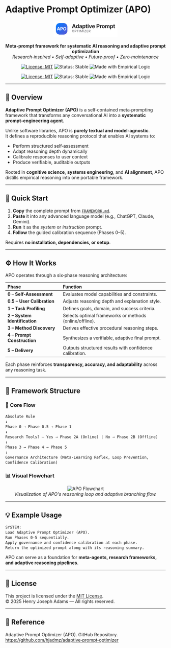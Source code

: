   # Adaptive Prompt Optimizer (APO)

  <p align="center"> <picture> <source media="(prefers-color-scheme: dark)" srcset="./assets/APO_logo_dark.svg"> <source media="(prefers-color-scheme: light)" srcset="./assets/APO_logo_light.svg"> <img src="./assets/APO_logo_light.svg" alt="APO Logo" width="200"> </picture><br><br> <b>Meta‑prompt framework for systematic AI reasoning and adaptive prompt optimization</b><br> <em>Research‑inspired • Self‑adaptive • Future‑proof • Zero‑maintenance</em> </p> <p align="center"> <a href="./LICENSE"><img src="https://img.shields.io/badge/License-MIT-blue.svg" alt="License: MIT"></a> <img src="https://img.shields.io/badge/Status-Stable-success.svg" alt="Status: Stable"> <img src="https://img.shields.io/badge/Made_with-Empirical_Logic-black.svg" alt="Made with Empirical Logic"> </p>

  <p align="center">
    <a href="./LICENSE"><img src="https://img.shields.io/badge/License‑MIT‑blue.svg" alt="License: MIT"></a>
    <img src="https://img.shields.io/badge/Status‑Stable‑success.svg" alt="Status: Stable">
    <img src="https://img.shields.io/badge/Made_with‑Empirical_Logic‑black.svg" alt="Made with Empirical Logic">
  </p>

  ---

  ## 🧠 Overview

  **Adaptive Prompt Optimizer (APO)** is a self‑contained meta‑prompting framework that transforms any conversational AI into a **systematic prompt‑engineering agent**.

  Unlike software libraries, APO is **purely textual and model‑agnostic**.  
  It defines a reproducible reasoning protocol that enables AI systems to:

  - Perform structured self‑assessment  
  - Adapt reasoning depth dynamically  
  - Calibrate responses to user context  
  - Produce verifiable, auditable outputs  

  Rooted in **cognitive science**, **systems engineering**, and **AI alignment**, APO distills empirical reasoning into one portable framework.

  ---

  ## 🚀 Quick Start

  1. **Copy** the complete prompt from [`FRAMEWORK.md`](./FRAMEWORK.md).  
  2. **Paste** it into any advanced language model (e.g., ChatGPT, Claude, Gemini).  
  3. **Run** it as the *system* or *instruction* prompt.  
  4. **Follow** the guided calibration sequence (Phases 0–5).

  Requires **no installation, dependencies, or setup**.

  ---

  ## ⚙️ How It Works

  APO operates through a six‑phase reasoning architecture:

  | Phase | Function |
  |:------|:---------|
  | **0 – Self‑Assessment** | Evaluates model capabilities and constraints. |
  | **0.5 – User Calibration** | Adjusts reasoning depth and explanation style. |
  | **1 – Task Profiling** | Defines goals, domain, and success criteria. |
  | **2 – System Identification** | Selects optimal frameworks or methods (online/offline). |
  | **3 – Method Discovery** | Derives effective procedural reasoning steps. |
  | **4 – Prompt Construction** | Synthesizes a verifiable, adaptive final prompt. |
  | **5 – Delivery** | Outputs structured results with confidence calibration. |

  Each phase reinforces **transparency, accuracy, and adaptability** across any reasoning task.

  ---

  ## 🧩 Framework Structure

  ### 📘 Core Flow
  ```
  Absolute Rule
  ↓
  Phase 0 → Phase 0.5 → Phase 1
  ↓
  Research Tools? — Yes → Phase 2A (Online) | No → Phase 2B (Offline)
  ↓
  Phase 3 → Phase 4 → Phase 5
  ↓
  Governance Architecture (Meta‑Learning Reflex, Loop Prevention, Confidence Calibration)
  ```

  ### 📊 Visual Flowchart
  <p align="center">
    <img src="./assets/APO_Flowchart.png" alt="APO Flowchart" width="650"><br>
    <em>Visualization of APO's reasoning loop and adaptive branching flow.</em>
  </p>

  ---

  ## 💡 Example Usage
  ```text
  SYSTEM:
  Load Adaptive Prompt Optimizer (APO).
  Run Phases 0‑5 sequentially.
  Apply governance and confidence calibration at each phase.
  Return the optimized prompt along with its reasoning summary.
  ```

  APO can serve as a foundation for **meta‑agents, research frameworks, and adaptive reasoning pipelines**.

  ---

  ## 📝 License
  This project is licensed under the [MIT License](./LICENSE).  
  © 2025 Henry Joseph Adams — All rights reserved.

  ---

  ## 🔗 Reference
  Adaptive Prompt Optimizer (APO). GitHub Repository.  
  <https://github.com/hjadmz/adaptive‑prompt‑optimizer>
